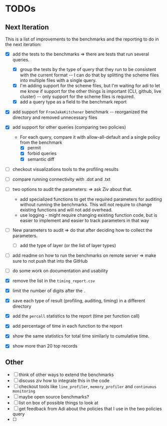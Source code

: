 
# TODOs

## Next Iteration
This is a list of improvements to the benchmarks and the reporting to do in the next iteration:

- [x] add the tests to the benchmarks => there are tests that run several queries. 
  - [x] group the tests by the type of query that they run to be consistent with the current format -- 
  I can do that by splitting the scheme files into multiple files with a single query.
  - [x] I'm adding support for the scheme files, but I'm waiting for adi to let me know if support for the other 
  things is important (CLI, github, live cluster) -- only support for the scheme files is required.
  - [x] add a query type as a field to the benchmark report
- [x] add support for `FromJakeKitchener` benchmark -- reorganized the directory and removed unnecessary files
- [x] add support for other queries (comparing two policies)
  - For each query, compare it with allow-all-default and a single policy from the benchmark
    - [x] permit  
    - [x] forbid queries
    - [x] semantic diff
- [ ] checkout visualizations tools to the profiling results
- [ ] compare running connectivity with .dot and .txt
- [ ] two options to audit the parameters: => ask Ziv about that.
  - add specialized functions to get the required parameters for auditing without running the benchmarks. 
  This will not require to change existing functions and will not add overhead.
  - use logging - might require changing existing function code, but is easier to implement and easier to track 
  parameters in that way
- [ ] New parameters to audit => do that after deciding how to collect the parameters.
  - [ ] add the type of layer (or the list of layer types)
- [ ] add readme on how to run the benchmarks on remote server => make sure to not push that into the GitHub
- [ ] do some work on documentation and usability
- [x] remove the list in the `timing_report.csv`
- [x] limit the number of digits after the `.`
- [x] save each type of result (profiling, auditing, timing) in a different directory
- [x] add the `percall` statistics to the report (time per function call)
- [x] add percentage of time in each function to the report
- [x] show the same statistics for total time similarly to cumulative time.
- [x] show more than 20 top records


## Other
- [ ] think of other ways to extend the benchmarks
- [ ] discuss ziv how to integrate this in the code
- [ ] checkout tools like `line_profiler`, `memory_profiler` and 
`continuous monitoring`
- [ ] maybe open source benchmarks?
- [ ] list on box of possible things to look at
- [ ] get feedback from Adi about the policies that I use in the two policies query
- [ ] 